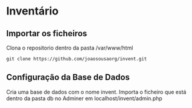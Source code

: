 # Inventário
## Importar os ficheiros
Clona o repositorio dentro da pasta /var/www/html
```
git clone https://github.com/joaosousaorg/invent.git
```
## Configuração da Base de Dados
Cria uma base de dados com o nome invent.
Importa o ficheiro que está dentro da pasta db no Adminer em localhost/invent/admin.php
